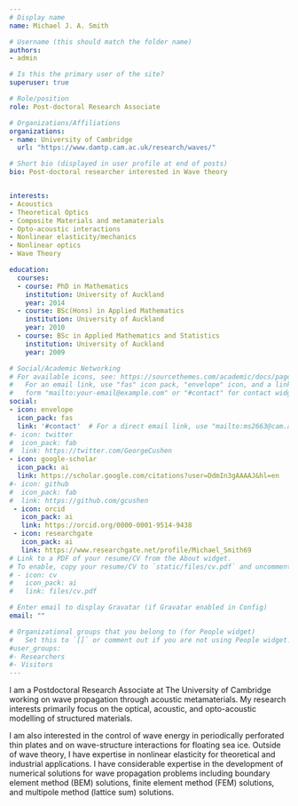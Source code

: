 ```yaml
---
# Display name
name: Michael J. A. Smith

# Username (this should match the folder name)
authors:
- admin

# Is this the primary user of the site?
superuser: true

# Role/position
role: Post-doctoral Research Associate

# Organizations/Affiliations
organizations:
- name: University of Cambridge
  url: "https://www.damtp.cam.ac.uk/research/waves/"

# Short bio (displayed in user profile at end of posts)
bio: Post-doctoral researcher interested in Wave theory


interests:
- Acoustics
- Theoretical Optics
- Composite Materials and metamaterials
- Opto-acoustic interactions
- Nonlinear elasticity/mechanics
- Nonlinear optics
- Wave Theory

education:
  courses:
  - course: PhD in Mathematics
    institution: University of Auckland
    year: 2014
  - course: BSc(Hons) in Applied Mathematics
    institution: University of Auckland
    year: 2010
  - course: BSc in Applied Mathematics and Statistics
    institution: University of Auckland
    year: 2009

# Social/Academic Networking
# For available icons, see: https://sourcethemes.com/academic/docs/page-builder/#icons
#   For an email link, use "fas" icon pack, "envelope" icon, and a link in the
#   form "mailto:your-email@example.com" or "#contact" for contact widget.
social:
- icon: envelope
  icon_pack: fas
  link: '#contact'  # For a direct email link, use "mailto:ms2663@cam.ac.uk".
#- icon: twitter
#  icon_pack: fab
#  link: https://twitter.com/GeorgeCushen
- icon: google-scholar
  icon_pack: ai
  link: https://scholar.google.com/citations?user=DdmIn3gAAAAJ&hl=en
#- icon: github
#  icon_pack: fab
#  link: https://github.com/gcushen
 - icon: orcid
   icon_pack: ai
   link: https://orcid.org/0000-0001-9514-9438
 - icon: researchgate
   icon_pack: ai
   link: https://www.researchgate.net/profile/Michael_Smith69
# Link to a PDF of your resume/CV from the About widget.
# To enable, copy your resume/CV to `static/files/cv.pdf` and uncomment the lines below.
# - icon: cv
#   icon_pack: ai
#   link: files/cv.pdf

# Enter email to display Gravatar (if Gravatar enabled in Config)
email: ""

# Organizational groups that you belong to (for People widget)
#   Set this to `[]` or comment out if you are not using People widget.
#user_groups:
#- Researchers
#- Visitors
---
```


I am a Postdoctoral Research Associate at The University of Cambridge working on wave propagation through acoustic metamaterials. My research interests primarily focus on the optical, acoustic, and opto-acoustic modelling of structured materials.

I am also interested in the control of wave energy in periodically perforated thin plates and on wave-structure interactions for floating sea ice. Outside of wave theory, I have expertise in nonlinear elasticity for theoretical and industrial applications. I have considerable expertise in the development of numerical solutions for wave propagation problems including boundary element method (BEM) solutions, finite element method (FEM) solutions, and multipole method (lattice sum) solutions.